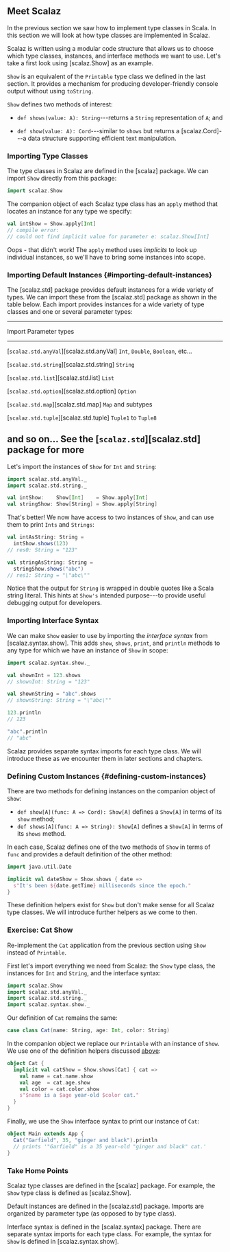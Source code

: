 ## Meet Scalaz

In the previous section we saw how to implement type classes in Scala. In this section we will look at how type classes are implemented in Scalaz.

Scalaz is written using a modular code structure that allows us to choose which type classes, instances, and interface methods we want to use. Let's take a first look using [scalaz.Show] as an example.

`Show` is an equivalent of the `Printable` type class we defined in the last section. It provides a mechanism for producing developer-friendly console output without using `toString`.

`Show` defines two methods of interest:

 - `def shows(value: A): String`---returns a `String` representation of `A`; and

 - `def show(value: A): Cord`---similar to `shows` but returns a [scalaz.Cord]---a data structure supporting efficient text manipulation.

### Importing Type Classes

The type classes in Scalaz are defined in the [scalaz] package. We can import `Show` directly from this package:

~~~ scala
import scalaz.Show
~~~

The companion object of each Scalaz type class has an `apply` method that locates an instance for any type we specify:

~~~ scala
val intShow = Show.apply[Int]
// compile error:
// could not find implicit value for parameter e: scalaz.Show[Int]
~~~

Oops - that didn't work! The `apply` method uses *implicits* to look up individual instances, so we'll have to bring some instances into scope.

### Importing Default Instances {#importing-default-instances}

The [scalaz.std] package provides default instances for a wide variety of types. We can import these from the [scalaz.std] package as shown in the table below. Each import provides instances for a wide variety of type classes and one or several parameter types:

------------------------------------------------------------------------------
Import                                   Parameter types
---------------------------------------- -------------------------------------
[`scalaz.std.anyVal`][scalaz.std.anyVal] `Int`, `Double`, `Boolean`, etc...

[`scalaz.std.string`][scalaz.std.string] `String`

[`scalaz.std.list`][scalaz.std.list]     `List`

[`scalaz.std.option`][scalaz.std.option] `Option`

[`scalaz.std.map`][scalaz.std.map]       `Map` and subtypes

[`scalaz.std.tuple`][scalaz.std.tuple]   `Tuple1` to `Tuple8`

and so on...                             See the [`scalaz.std`][scalaz.std]
                                         package for more
------------------------------------------------------------------------------

Let's import the instances of `Show` for `Int` and `String`:

~~~ scala
import scalaz.std.anyVal._
import scalaz.std.string._

val intShow:    Show[Int]    = Show.apply[Int]
val stringShow: Show[String] = Show.apply[String]
~~~

That's better! We now have access to two instances of `Show`, and can use them to print `Ints` and `Strings`:

~~~ scala
val intAsString: String =
  intShow.shows(123)
// res0: String = "123"

val stringAsString: String =
  stringShow.shows("abc")
// res1: String = "\"abc\""
~~~

Notice that the output for `String` is wrapped in double quotes like a Scala string literal. This hints at `Show's` intended purpose---to provide useful debugging output for developers.

### Importing Interface Syntax

We can make `Show` easier to use by importing the *interface syntax* from [scalaz.syntax.show]. This adds `show`, `shows`, `print`, and `println` methods to any type for which we have an instance of `Show` in scope:

~~~ scala
import scalaz.syntax.show._

val shownInt = 123.shows
// shownInt: String = "123"

val shownString = "abc".shows
// shownString: String = "\"abc\""

123.println
// 123

"abc".println
// "abc"
~~~

Scalaz provides separate syntax imports for each type class. We will introduce these as we encounter them in later sections and chapters.

### Defining Custom Instances {#defining-custom-instances}

There are two methods for defining instances on the companion object of `Show`:

 - `def show[A](func: A => Cord): Show[A]` defines a `Show[A]` in terms of its `show` method;
 - `def shows[A](func: A => String): Show[A]` defines a `Show[A]` in terms of its `shows` method.

In each case, Scalaz defines one of the two methods of `Show` in terms of `func` and provides a default definition of the other method:

~~~ scala
import java.util.Date

implicit val dateShow = Show.shows { date =>
  s"It's been ${date.getTime} milliseconds since the epoch."
}
~~~

These definition helpers exist for `Show` but don't make sense for all Scalaz type classes. We will introduce further helpers as we come to then.

### Exercise: Cat Show

Re-implement the `Cat` application from the previous section using `Show` instead of `Printable`.

<div class="solution">

First let's import everything we need from Scalaz: the `Show` type class, the instances for `Int` and `String`, and the interface syntax:

~~~ scala
import scalaz.Show
import scalaz.std.anyVal._
import scalaz.std.string._
import scalaz.syntax.show._
~~~

Our definition of `Cat` remains the same:

~~~ scala
case class Cat(name: String, age: Int, color: String)
~~~

In the companion object we replace our `Printable` with an instance of `Show`. We use one of the definition helpers discussed [above](#defining-custom-instances):

~~~ scala
object Cat {
  implicit val catShow = Show.shows[Cat] { cat =>
    val name = cat.name.show
    val age  = cat.age.show
    val color = cat.color.show
    s"$name is a $age year-old $color cat."
  }
}
~~~

Finally, we use the `Show` interface syntax to print our instance of `Cat`:

~~~ scala
object Main extends App {
  Cat("Garfield", 35, "ginger and black").println
  // prints '"Garfield" is a 35 year-old "ginger and black" cat.'
}
~~~
</div>

### Take Home Points

Scalaz type classes are defined in the [scalaz] package. For example, the `Show` type class is defined as [scalaz.Show].

Default instances are defined in the [scalaz.std] package. Imports are organized by parameter type (as opposed to by type class).

Interface syntax is defined in the [scalaz.syntax] package. There are separate syntax imports for each type class. For example, the syntax for `Show` is defined in [scalaz.syntax.show].
